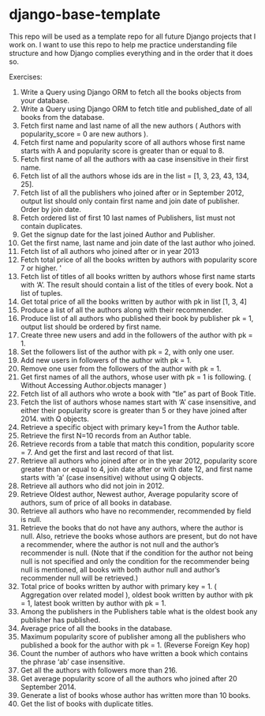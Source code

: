 # django-base-template
This repo will be used as a template repo for all future Django projects that I work on. I want to use this repo to help me practice understanding file structure and how Django complies everything and in the order that it does so. 

Exercises:
1. Write a Query using Django ORM to fetch all the books objects from your database.
2. Write a Query using Django ORM to fetch title and published_date of all books from the database. 
3. Fetch first name and last name of all the new authors ( Authors with popularity_score = 0 are new authors ). 
4. Fetch first name and popularity score of all authors whose first name starts with A and popularity score is greater than or equal to 8. 
5. Fetch first name of all the authors with aa case insensitive in their first name. 
6. Fetch list of all the authors whose ids are in the list = [1, 3, 23, 43, 134, 25]. 
7. Fetch list of all the publishers who joined after or in September 2012, output list should only contain first name and join date of publisher. Order by join date. 
8. Fetch ordered list of first 10 last names of Publishers, list must not contain duplicates. 
9. Get the signup date for the last joined Author and Publisher. 
10. Get the first name, last name and join date of the last author who joined. 
11. Fetch list of all authors who joined after or in year 2013 
12. Fetch total price of all the books written by authors with popularity score 7 or higher. '
13. Fetch list of titles of all books written by authors whose first name starts with ‘A’. The result should contain a list of the titles of every book. Not a list of tuples. 
14. Get total price of all the books written by author with pk in list [1, 3, 4]
15. Produce a list of all the authors along with their recommender. 
16. Produce list of all authors who published their book by publisher pk = 1, output list should be ordered by first name. 
17. Create three new users and add in the followers of the author with pk = 1. 
18. Set the followers list of the author with pk = 2, with only one user. 
19. Add new users in followers of the author with pk = 1. 
20. Remove one user from the followers of the author with pk = 1. 
21. Get first names of all the authors, whose user with pk = 1 is following. ( Without Accessing Author.objects manager )
22. Fetch list of all authors who wrote a book with “tle” as part of Book Title. 
23. Fetch the list of authors whose names start with ‘A’ case insensitive, and either their popularity score is greater than 5 or they have joined after 2014. with Q objects. 
24. Retrieve a specific object with primary key=1 from the Author table. 
25. Retrieve the first N=10 records from an Author table. 
26. Retrieve records from a table that match this condition, popularity score = 7. And get the first and last record of that list. 
27. Retrieve all authors who joined after or in the year 2012, popularity score greater than or equal to 4, join date after or with date 12, and first name starts with ‘a’ (case insensitive) without using Q objects. 
28. Retrieve all authors who did not join in 2012. 
29. Retrieve Oldest author, Newest author, Average popularity score of authors, sum of price of all books in database. 
30. Retrieve all authors who have no recommender, recommended by field is null. 
31. Retrieve the books that do not have any authors, where the author is null. Also, retrieve the books whose authors are present, but do not have a recommender, where the author is not null and the author’s recommender is null. (Note that if the condition for the author not being null is not specified and only the condition for the recommender being null is mentioned, all books with both author null and author’s recommender null will be retrieved.)
32. Total price of books written by author with primary key = 1. ( Aggregation over related model ), oldest book written by author with pk = 1, latest book written by author with pk = 1. 
33. Among the publishers in the Publishers table what is the oldest book any publisher has published. 
34. Average price of all the books in the database. 
35. Maximum popularity score of publisher among all the publishers who published a book for the author with pk = 1. (Reverse Foreign Key hop)
36. Count the number of authors who have written a book which contains the phrase ‘ab’ case insensitive. 
37. Get all the authors with followers more than 216. 
38. Get average popularity score of all the authors who joined after 20 September 2014. 
39. Generate a list of books whose author has written more than 10 books. 
40. Get the list of books with duplicate titles.